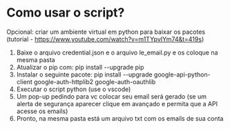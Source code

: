 # Como usar o script?

Opcional: criar um ambiente virtual em python para baixar os pacotes (tutorial -  https://www.youtube.com/watch?v=m1TYpvIYm74&t=419s)
1) Baixe o arquivo credential.json e o arquivo le_email.py e os coloque na mesma pasta
2) Atualizar o pip com: pip install --upgrade pip
3) Instalar o seguinte pacote: pip install --upgrade google-api-python-client google-auth-httplib2 google-auth-oauthlib
4) Executar o script python (use o vscode)
5) Um pop-up pedindo para vc colocar seu email será gerado (se um alerta de segurança aparecer clique em avançado e permita que a API acesse os emails) 
6) Pronto, na mesma pasta está um arquivo txt com os emails de sua conta
